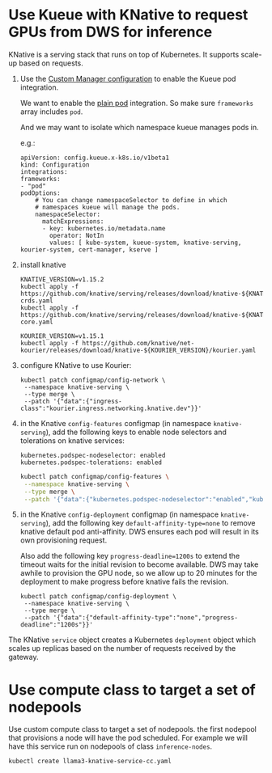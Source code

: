 # Use Kueue with KNative to request GPUs from DWS for inference

KNative is a serving stack that runs on top of Kubernetes.  It supports scale-up based on requests.

1. Use the [Custom Manager configuration](https://kueue.sigs.k8s.io/docs/installation/#install-a-custom-configured-released-version) to enable the Kueue pod integration.

   We want to enable the [plain pod](https://kueue.sigs.k8s.io/docs/tasks/run/plain_pods/) integration. So make sure 
   `frameworks` array includes `pod`.

   And we may want to isolate which namespace kueue manages pods in.

   e.g.:

   ```
   apiVersion: config.kueue.x-k8s.io/v1beta1
   kind: Configuration
   integrations:
   frameworks:
   - "pod"
   podOptions:
       # You can change namespaceSelector to define in which 
       # namespaces kueue will manage the pods.
       namespaceSelector:
         matchExpressions:
         - key: kubernetes.io/metadata.name
           operator: NotIn
           values: [ kube-system, kueue-system, knative-serving, kourier-system, cert-manager, kserve ]

   ```
   

2. install knative

   ```
   KNATIVE_VERSION=v1.15.2
   kubectl apply -f https://github.com/knative/serving/releases/download/knative-${KNATIVE_VERSION}/serving-crds.yaml
   kubectl apply -f https://github.com/knative/serving/releases/download/knative-${KNATIVE_VERSION}/serving-core.yaml

   KOURIER_VERSION=v1.15.1
   kubectl apply -f https://github.com/knative/net-kourier/releases/download/knative-${KOURIER_VERSION}/kourier.yaml
   ```

3. configure KNative to use Kourier:

   ```
   kubectl patch configmap/config-network \
    --namespace knative-serving \
    --type merge \
    --patch '{"data":{"ingress-class":"kourier.ingress.networking.knative.dev"}}'
   ```

4. in the Knative `config-features` configmap (in namespace `knative-serving`), add the following keys to enable node selectors and tolerations on knative services:

   ```
   kubernetes.podspec-nodeselector: enabled
   kubernetes.podspec-tolerations: enabled
   ```

   ```bash
   kubectl patch configmap/config-features \
    --namespace knative-serving \
    --type merge \
    --patch '{"data":{"kubernetes.podspec-nodeselector":"enabled","kubernetes.podspec-tolerations":"enabled"}}'
   ```

5. in the Knative `config-deployment` configmap (in namespace `knative-serving`), add the following key `default-affinity-type=none` to remove knative
   default pod anti-affinity.  DWS ensures each pod will result in its own provisioning request.

   Also add the following key `progress-deadline=1200s` to extend the timeout waits for the initial revision to become available.  DWS may take awhile to provision the GPU node, so we allow up to 20 minutes for the deployment to make progress before knative fails the revision.

   ```
   kubectl patch configmap/config-deployment \
    --namespace knative-serving \
    --type merge \
    --patch '{"data":{"default-affinity-type":"none","progress-deadline":"1200s"}}'
   ```


The KNative `service` object creates a Kubernetes `deployment` object which scales up replicas based on the number of requests received by the gateway.


# Use compute class to target a set of nodepools

Use custom compute class to target a set of nodepools.  the first nodepool that provisions a node will have the pod scheduled.  For example we will have this service run on nodepools of class `inference-nodes`.

```
kubectl create llama3-knative-service-cc.yaml
```
